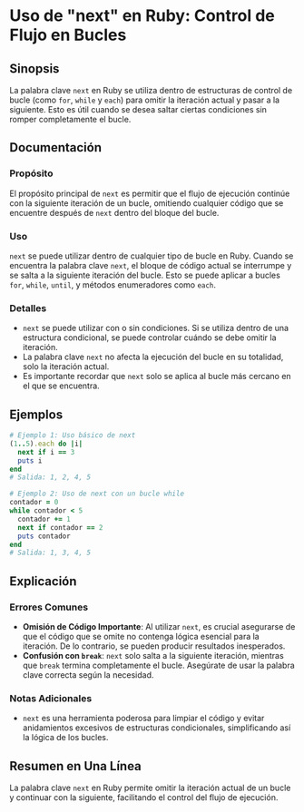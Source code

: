 <!--
Meta Description: # Uso de "next" en Ruby: Control de Flujo en Bucles ## Sinopsis La palabra clave `next` en Ruby se utiliza dentro de estructuras de control de bucle (...
Meta Keywords: next, bucle, iteración, que, ruby
-->

# Uso de "next" en Ruby: Control de Flujo en Bucles

## Sinopsis
La palabra clave `next` en Ruby se utiliza dentro de estructuras de control de bucle (como `for`, `while` y `each`) para omitir la iteración actual y pasar a la siguiente. Esto es útil cuando se desea saltar ciertas condiciones sin romper completamente el bucle.

## Documentación
### Propósito
El propósito principal de `next` es permitir que el flujo de ejecución continúe con la siguiente iteración de un bucle, omitiendo cualquier código que se encuentre después de `next` dentro del bloque del bucle.

### Uso
`next` se puede utilizar dentro de cualquier tipo de bucle en Ruby. Cuando se encuentra la palabra clave `next`, el bloque de código actual se interrumpe y se salta a la siguiente iteración del bucle. Esto se puede aplicar a bucles `for`, `while`, `until`, y métodos enumeradores como `each`.

### Detalles
- `next` se puede utilizar con o sin condiciones. Si se utiliza dentro de una estructura condicional, se puede controlar cuándo se debe omitir la iteración.
- La palabra clave `next` no afecta la ejecución del bucle en su totalidad, solo la iteración actual.
- Es importante recordar que `next` solo se aplica al bucle más cercano en el que se encuentra.

## Ejemplos
```ruby
# Ejemplo 1: Uso básico de next
(1..5).each do |i|
  next if i == 3
  puts i
end
# Salida: 1, 2, 4, 5

# Ejemplo 2: Uso de next con un bucle while
contador = 0
while contador < 5
  contador += 1
  next if contador == 2
  puts contador
end
# Salida: 1, 3, 4, 5
```

## Explicación
### Errores Comunes
- **Omisión de Código Importante**: Al utilizar `next`, es crucial asegurarse de que el código que se omite no contenga lógica esencial para la iteración. De lo contrario, se pueden producir resultados inesperados.
- **Confusión con `break`**: `next` solo salta a la siguiente iteración, mientras que `break` termina completamente el bucle. Asegúrate de usar la palabra clave correcta según la necesidad.

### Notas Adicionales
- `next` es una herramienta poderosa para limpiar el código y evitar anidamientos excesivos de estructuras condicionales, simplificando así la lógica de los bucles.

## Resumen en Una Línea
La palabra clave `next` en Ruby permite omitir la iteración actual de un bucle y continuar con la siguiente, facilitando el control del flujo de ejecución.